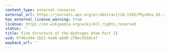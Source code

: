 ```yaml
---
content_type: external-resource
external_url: https://journals.aps.org/pr/abstract/10.1103/PhysRev.81.222
has_external_license_warning: true
license: https://en.wikipedia.org/wiki/All_rights_reserved
status: ''
title: Fine Structure of the Hydrogen Atom Part II
uid: 0746c494-1b21-4a46-a6d0-278ec5910ce7
wayback_url: ''
---
```

